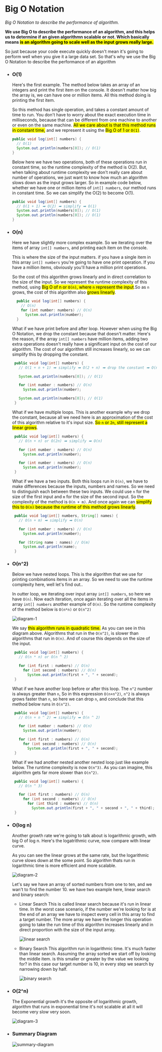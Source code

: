# Big O Notation

_Big O Notation to describe the performance of algorithm._

**We use Big O to describe the performance of an algorithm, and this helps us to determine if an given algorithmn scalable or not. Which basically means <mark>is an algorithm going to scale well as the input grows really large.</mark>**

So just because your code execute quickly doesn't mean it's going to perform well when you give it a large data set. So that's why we use the Big O Notation to describe the performance of an algorithm

-   ### **O(1)**

    Here's the first example. The method below takes an array of an integers and print the first item on the console. It doesn't matter how big the array is, we can have one or million items. All this method doing is printing the first item.

    So this method has single operation, and takes a constant amount of time to run. You don't have to worry about the exact execution time in milliseconds, because that can be different from one machine to another or even on the same machine. <mark>All we care about is that this method runs in constant time,</mark> and we represent it using the <mark>Big O of 1 or `O(1)`</mark>.

    ```java
    public void log(int[] numbers) {
      // O(1)
      System.out.println(numbers[0]); // O(1)
    }
    ```

    Below here we have two operations, both of these operations run in constant time, so the runtime complexity of the method is O(2). But, when talking about runtime complexity we don't really care about number of operations, we just want to know how much an algorithm slows down as the input grows larger. So in example code below, whether we have one or million items of `int[] numbers`, our method runs in constant time. So we can simplify the O(2) to become O(1).

    ```java
    public void log(int[] numbers) {
      // O(1 + 1) ➡ O(2) ➡ simplify ➡ O(1)
      System.out.println(numbers[0]); // O(1)
      System.out.println(numbers[0]); // O(1)
    }
    ```

-   ### **O(n)**

    Here we have slightly more complex example. So we iterating over the items of array `int[] numbers`, and printing each item on the console.

    This is where the size of the input matters. if you have a single item in this array `int[] numbers` you're going to have one print operation. If you have a million items, obviously you'll have a million print operations.

    So the cost of this algorithm grows linearly and in direct correlation to the size of the input. So we represent the runtime complexity of this method, using <mark>Big O of n or `O(n)`, where `n` represent the input</mark>.So as `n` grows, the cost of this algorithm also <mark>grows linearly</mark>.

    ```java
      public void log(int[] numbers) {
        // O(n)
        for (int number: numbers) // O(n)
          System.out.println(number);
      }
    ```

    What if we have print before and after loop. However when using the Big O Notation, we drop the constant because that doesn't matter. Here's the reason, if the array `int[] numbers` have million items, adding two extra operations doesn't really have a significant input on the cost of our algorithm. The cost of our algorithm still increases linearly, so we can simplify this by dropping the constant.

    ```java
     public void log(int[] numbers) {
       // O(1 + n + 1) ➡ simplify ➡ O(2 + n) ➡ drop the constant ➡ O(n)

       System.out.println(numbers[0]); // O(1)

       for (int number : numbers) // O(n)
         System.out.println(number);

       System.out.println(numbers[0]); // O(1)
     }
    ```

    What if we have multiple loops. This is another example why we drop the constant, because all we need here is an approximation of the cost of this algorithm relative to it's input size. <mark>So `n` or `2n`, still represent a linear grows</mark>.

    ```java
     public void log(int[] numbers) {
       // O(n + n) or O(2n) ➡ simplify ➡ O(n)

       for (int number : numbers) // O(n)
         System.out.println(number);

       for (int number : numbers) // O(n)
         System.out.println(number);
     }
    ```

    What if we have a two inputs. Both this loops run in `O(n)`, we have to make differences because the inputs, numbers and names. So we need to distinguish each between these two inputs. We could use `n` for the size of the first input and `m` for the size of the second input. So the complexity of the method is `O(n + m)`. And once again we can <mark>simplify this to `O(n)` because the runtime of this method grows linearly</mark>.

    ```java
     public void log(int[] numbers, String[] names) {
       // O(n + m) ➡ simplify ➡ O(n)

       for (int number : numbers) // O(n)
         System.out.println(number);

       for (String name : names) // O(m)
         System.out.println(name);
     }
    ```

-   ### **O(n^2)**

    Below we have nested loops. This is the algorithm that we use for printing combinations items in an array. So we need to use the runtime complexity here, well let's find out..

    In outter loop, we iterating over input array `int[] numbers`, so here we have `O(n)`. Now each iteration, once again iterating over all the items in array `int[] numbers` another example of `O(n)`. So the runtime complexity of the method below is `O(n*n)` or `O(n^2)`

    ![diagram-1](https://snipboard.io/ubwaSo.jpg)

    We say <mark>this algorithm runs in quadratic time.</mark> As you can see in this diagram above.
    Algorithms that run in the `O(n^2)`, is slower than algorithms that run in `O(n)`. And of course this depends on the size of the input.

    ```java
     public void log(int[] numbers) {
       // O(n * n) or O(n ^ 2)

       for (int first : numbers) // O(n)
         for (int second : numbers) // O(n)
           System.out.println(first + ", " + second);
     }
    ```

    What if we have another loop before or after this loop. The `n^2` number is always greater than `n`, So in this expression `O(n+n^2)`, `n^2` is always grows faster than `n`, so here we can drop `n`, and conclude that this method below runs in `O(n^2)`.

    ```java
     public void log(int[] numbers) {
       // O(n + n ^ 2) ➡ simplify ➡ O(n ^ 2)

       for (int number : numbers) // O(n)
         System.out.println(number);

       for (int first : numbers) // O(n)
         for (int second : numbers) // O(n)
           System.out.println(first + ", " + second);
     }
    ```

    What if we had another nested another nested loop just like example below. The runtime complexity is now `O(n^3)`. As you can imagine, this algorithm gets far more slower than `O(n^2)`.

    ```java
     public void log(int[] numbers) {
       // O(n ^ 3)

       for (int first : numbers) // O(n)
         for (int second : numbers) // O(n)
           for (int third : numbers) // O(n)
             System.out.println(first + ", " + second + ", " + third);
     }
    ```

-   ### **O(log n)**

    Another growth rate we're going to talk about is logarithmic growth, with big O of log n. Here's the logatrithmic curve, now compare with linear curve.

    As you can see the linear grows at the same rate, but the logarithmic curve slows down at the some point. So algorithm thats run in logarithmic time is more efficient and more scalable.

    ![diagram-2](https://snipboard.io/kwLK0n.jpg)

    Let's say we have an array of sorted numbers from one to ten, and we wan't to find the number 10.
    we have two example here, linear search and binary search:

    -   Linear Search
        This is called linear search because it's run in linear time. In the worst case scenario, if the number we're looking for is at the end of an array we have to inspect every cell in this array to find a target number.
        The more array we have the longer this operation going to take the run time of this algorithm increases linearly and in direct proportion with the size of the input array.

        ![linear search](https://i.imgur.com/4Fd3nom.gif)

    -   Binary Search
        This algorithm run in logarithmic time. It's much faster than linear search. Assuming the array sorted we start off by looking the middle item. is this smaller or greater by the value we looking for? in this case our target number is 10, in every step we search by narrowing down by half.

        ![binary search](https://i.imgur.com/KhMx9iT.gif)

-   ### **O(2^n)**

    The Exponential growth it's the opposite of logarithmic growth, algorithm that runs in exponential time it's not scalable at all it will become very slow very soon.

    ![diagram-3](https://snipboard.io/GOHliI.jpg)

-   ### **Summary Diagram**
    ![summary-diagram](https://snipboard.io/J4qYKl.jpg)
